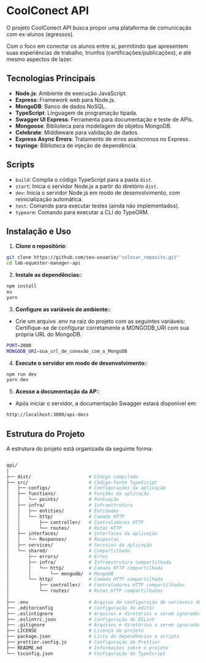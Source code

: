 # CoolConect API

O projeto CoolConect API busca propor uma plataforma de comunicação com ex-alunos (egressos).

Com o foco em conectar os alunos entre si, permitindo que apresentem suas experiências de trabalho, triunfos (certificações/publicações), e até mesmo aspectos de lazer.

## Tecnologias Principais

- **Node.js**: Ambiente de execução JavaScript.
- **Express**: Framework web para Node.js.
- **MongoDB**: Banco de dados NoSQL.
- **TypeScript**: Linguagem de programação tipada.
- **Swagger UI Express**: Ferramenta para documentação e teste de APIs.
- **Mongoose**: Biblioteca para modelagem de objetos MongoDB.
- **Celebrate**: Middleware para validação de dados.
- **Express Async Errors**: Tratamento de erros assíncronos no Express.
- **tsyringe**: Biblioteca de injeção de dependência.

## Scripts

- `build`: Compila o código TypeScript para a pasta `dist`.
- `start`: Inicia o servidor Node.js a partir do diretório `dist`.
- `dev`: Inicia o servidor Node.js em modo de desenvolvimento, com reinicialização automática.
- `test`: Comando para executar testes (ainda não implementados).
- `typeorm`: Comando para executar a CLI do TypeORM.

## Instalação e Uso

1. **Clone o repositório**:

```bash
git clone https://github.com/seu-usuario/"colocar_reposito.git"
cd lab-equester-manager-api
```

2. **Instale as dependências:**:
```bash
npm install
ou
yarn
```

3. **Configure as variáveis de ambiente:**:
- Crie um arquivo .env na raiz do projeto com as seguintes variáveis:
Certifique-se de configurar corretamente a MONGODB_URI com sua própria URL do MongoDB.
```bash
PORT=3000
MONGODB_URI=sua_url_de_conexão_com_o_MongoDB
```

4. **Execute o servidor em modo de desenvolvimento:**:
```bash
npm run dev
yarn dev
```

5. **Acesse a documentação da AP:**:
- Após iniciar o servidor, a documentação Swagger estará disponível em:
```bash
http://localhost:3000/api-docs
```

## Estrutura do Projeto
A estrutura do projeto está organizada da seguinte forma:
```bash

api/
│
├── dist/                     # Código compilado
├── src/                      # Código-fonte TypeScript
│   ├── configs/              # Configurações da aplicação
│   ├── functions/            # Funções da aplicação
│   │   └── points/           # Pontuação
│   ├── infra/                # Infraestrutura
│   │   ├── entities/         # Entidades
│   │   └── http/             # Camada HTTP
│   │       ├── controller/   # Controladores HTTP
│   │       └── routes/       # Rotas HTTP
│   ├── interfaces/           # Interfaces da aplicação
│   │   └── Responses/        # Respostas
│   ├── services/             # Serviços da aplicação
│   └── shared/               # Compartilhado
│       ├── errors/           # Erros
│       ├── infra/            # Infraestrutura compartilhada
│       │   └── http/         # Camada HTTP compartilhada
│       │       └── mongodb/  # MongoDB
│       └── http/             # Camada HTTP compartilhada
│           ├── controller/   # Controladores HTTP compartilhados
│           └── routes/       # Rotas HTTP compartilhadas
│
├── .env                      # Arquivo de configuração de variáveis de ambiente
├── .editorconfig             # Configuração do editor
├── .eslintignore             # Arquivos e diretórios a serem ignorados pelo ESLint
├── .eslintrc.json            # Configuração do ESLint
├── .gitignore                # Arquivos e diretórios a serem ignorados pelo Git
├── LICENSE                   # Licença do projeto
├── package.json              # Lista de dependências e scripts
├── prettier.config.js        # Configuração do Prettier
├── README.md                 # Informações sobre o projeto
└── tsconfig.json             # Configuração do TypeScript
```
